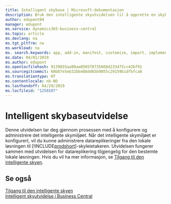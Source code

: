 ```yaml
---
title: Intelligent skybase | Microsoft-dokumentasjon
description: Bruk den intelligente skyutvidelsen til å opprette en skykopi av dataene slik at du er koblet til den intelligente skyen.
author: edupont04
manager: edupont
ms.service: dynamics365-business-central
ms.topic: article
ms.devlang: na
ms.tgt_pltfrm: na
ms.workload: na
ms. search.keywords: app, add-in, manifest, customize, import, implement
ms.date: 04/01/2019
ms.author: edupont
ms.openlocfilehash: 9139855aa90aa0505f8735660d233475cc42bf91
ms.sourcegitcommit: 60b87e5eb32bb408dd65b9855c29159b1dfbfca8
ms.translationtype: HT
ms.contentlocale: nb-NO
ms.lasthandoff: 04/29/2019
ms.locfileid: "1250207"
---
```

# <a name="intelligent-cloud-base-extension"></a>Intelligent skybaseutvidelse

Denne utvidelsen tar deg gjennom prosessen med å konfigurere og administrere det intelligente skymiljøet. Når det intelligente skymiljøet er konfigurert, vil du kunne administrere datareplikeringer fra den lokale løsningen til [!INCLUDE[prodshort](includes/prodshort.md)]-skyleietakeren. Utvidelsen fungerer sammen med utvidelsen for datareplikering tilgjengelig for den bestemte lokale løsningen. Hvis du vil ha mer informasjon, se [Tilgang til den intelligente skyen](about-intelligent-cloud.md).  

## <a name="see-also"></a>Se også

[Tilgang til den intelligente skyen](about-intelligent-cloud.md)  
[Intelligent skyutvidelse i Business Central](ui-extensions-data-replication.md)  
